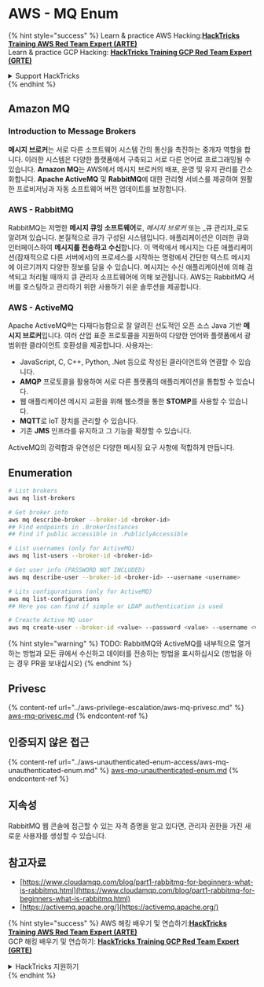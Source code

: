 # AWS - MQ Enum

{% hint style="success" %}
Learn & practice AWS Hacking:<img src="../../../.gitbook/assets/image (1).png" alt="" data-size="line">[**HackTricks Training AWS Red Team Expert (ARTE)**](https://training.hacktricks.xyz/courses/arte)<img src="../../../.gitbook/assets/image (1).png" alt="" data-size="line">\
Learn & practice GCP Hacking: <img src="../../../.gitbook/assets/image (2).png" alt="" data-size="line">[**HackTricks Training GCP Red Team Expert (GRTE)**<img src="../../../.gitbook/assets/image (2).png" alt="" data-size="line">](https://training.hacktricks.xyz/courses/grte)

<details>

<summary>Support HackTricks</summary>

* Check the [**subscription plans**](https://github.com/sponsors/carlospolop)!
* **Join the** 💬 [**Discord group**](https://discord.gg/hRep4RUj7f) or the [**telegram group**](https://t.me/peass) or **follow** us on **Twitter** 🐦 [**@hacktricks\_live**](https://twitter.com/hacktricks\_live)**.**
* **Share hacking tricks by submitting PRs to the** [**HackTricks**](https://github.com/carlospolop/hacktricks) and [**HackTricks Cloud**](https://github.com/carlospolop/hacktricks-cloud) github repos.

</details>
{% endhint %}

## Amazon MQ

### Introduction to Message Brokers

**메시지 브로커**는 서로 다른 소프트웨어 시스템 간의 통신을 촉진하는 중개자 역할을 합니다. 이러한 시스템은 다양한 플랫폼에서 구축되고 서로 다른 언어로 프로그래밍될 수 있습니다. **Amazon MQ**는 AWS에서 메시지 브로커의 배포, 운영 및 유지 관리를 간소화합니다. **Apache ActiveMQ** 및 **RabbitMQ**에 대한 관리형 서비스를 제공하여 원활한 프로비저닝과 자동 소프트웨어 버전 업데이트를 보장합니다.

### AWS - RabbitMQ

RabbitMQ는 저명한 **메시지 큐잉 소프트웨어**로, _메시지 브로커_ 또는 _큐 관리자_로도 알려져 있습니다. 본질적으로 큐가 구성된 시스템입니다. 애플리케이션은 이러한 큐와 인터페이스하여 **메시지를 전송하고 수신**합니다. 이 맥락에서 메시지는 다른 애플리케이션(잠재적으로 다른 서버에서)의 프로세스를 시작하는 명령에서 간단한 텍스트 메시지에 이르기까지 다양한 정보를 담을 수 있습니다. 메시지는 수신 애플리케이션에 의해 검색되고 처리될 때까지 큐 관리자 소프트웨어에 의해 보관됩니다. AWS는 RabbitMQ 서버를 호스팅하고 관리하기 위한 사용하기 쉬운 솔루션을 제공합니다.

### AWS - ActiveMQ

Apache ActiveMQ®는 다재다능함으로 잘 알려진 선도적인 오픈 소스 Java 기반 **메시지 브로커**입니다. 여러 산업 표준 프로토콜을 지원하여 다양한 언어와 플랫폼에서 광범위한 클라이언트 호환성을 제공합니다. 사용자는:

* JavaScript, C, C++, Python, .Net 등으로 작성된 클라이언트와 연결할 수 있습니다.
* **AMQP** 프로토콜을 활용하여 서로 다른 플랫폼의 애플리케이션을 통합할 수 있습니다.
* 웹 애플리케이션 메시지 교환을 위해 웹소켓을 통한 **STOMP**를 사용할 수 있습니다.
* **MQTT**로 IoT 장치를 관리할 수 있습니다.
* 기존 **JMS** 인프라를 유지하고 그 기능을 확장할 수 있습니다.

ActiveMQ의 강력함과 유연성은 다양한 메시징 요구 사항에 적합하게 만듭니다.

## Enumeration
```bash
# List brokers
aws mq list-brokers

# Get broker info
aws mq describe-broker --broker-id <broker-id>
## Find endpoints in .BrokerInstances
## Find if public accessible in .PubliclyAccessible

# List usernames (only for ActiveMQ)
aws mq list-users --broker-id <broker-id>

# Get user info (PASSWORD NOT INCLUDED)
aws mq describe-user --broker-id <broker-id> --username <username>

# Lits configurations (only for ActiveMQ)
aws mq list-configurations
## Here you can find if simple or LDAP authentication is used

# Creacte Active MQ user
aws mq create-user --broker-id <value> --password <value> --username <value> --console-access
```
{% hint style="warning" %}
TODO: RabbitMQ와 ActiveMQ를 내부적으로 열거하는 방법과 모든 큐에서 수신하고 데이터를 전송하는 방법을 표시하십시오 (방법을 아는 경우 PR을 보내십시오)
{% endhint %}

## Privesc

{% content-ref url="../aws-privilege-escalation/aws-mq-privesc.md" %}
[aws-mq-privesc.md](../aws-privilege-escalation/aws-mq-privesc.md)
{% endcontent-ref %}

## 인증되지 않은 접근

{% content-ref url="../aws-unauthenticated-enum-access/aws-mq-unauthenticated-enum.md" %}
[aws-mq-unauthenticated-enum.md](../aws-unauthenticated-enum-access/aws-mq-unauthenticated-enum.md)
{% endcontent-ref %}

## 지속성

RabbitMQ 웹 콘솔에 접근할 수 있는 자격 증명을 알고 있다면, 관리자 권한을 가진 새로운 사용자를 생성할 수 있습니다.

## 참고자료

* [https://www.cloudamqp.com/blog/part1-rabbitmq-for-beginners-what-is-rabbitmq.html](https://www.cloudamqp.com/blog/part1-rabbitmq-for-beginners-what-is-rabbitmq.html)
* [https://activemq.apache.org/](https://activemq.apache.org/)

{% hint style="success" %}
AWS 해킹 배우기 및 연습하기:<img src="../../../.gitbook/assets/image (1).png" alt="" data-size="line">[**HackTricks Training AWS Red Team Expert (ARTE)**](https://training.hacktricks.xyz/courses/arte)<img src="../../../.gitbook/assets/image (1).png" alt="" data-size="line">\
GCP 해킹 배우기 및 연습하기: <img src="../../../.gitbook/assets/image (2).png" alt="" data-size="line">[**HackTricks Training GCP Red Team Expert (GRTE)**<img src="../../../.gitbook/assets/image (2).png" alt="" data-size="line">](https://training.hacktricks.xyz/courses/grte)

<details>

<summary>HackTricks 지원하기</summary>

* [**구독 계획**](https://github.com/sponsors/carlospolop) 확인하기!
* **💬 [**Discord 그룹**](https://discord.gg/hRep4RUj7f) 또는 [**텔레그램 그룹**](https://t.me/peass)에 참여하거나 **Twitter** 🐦 [**@hacktricks\_live**](https://twitter.com/hacktricks\_live)**를 팔로우하세요.**
* **[**HackTricks**](https://github.com/carlospolop/hacktricks) 및 [**HackTricks Cloud**](https://github.com/carlospolop/hacktricks-cloud) 깃허브 리포지토리에 PR을 제출하여 해킹 팁을 공유하세요.**

</details>
{% endhint %}
